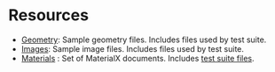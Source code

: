 # Resources

- [Geometry](Geometry): Sample geometry files. Includes files used by test suite.
- [Images](Images): Sample image files. Includes files used by test suite.
- [Materials](Materials) : Set of MaterialX documents. Includes [test suite files](Materials/TestSuite).
